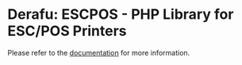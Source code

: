 # Derafu: ESCPOS - PHP Library for ESC/POS Printers

Please refer to the [documentation](https://www.derafu.dev/docs/utils/escpos) for more information.
